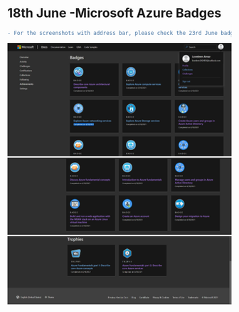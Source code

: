 # 18th June -Microsoft Azure Badges 
```diff
- For the screenshots with address bar, please check the 23rd June badges folder (it includes all the badges from 18th June - 23rd June)
```

<img src="https://github.com/loveleen-amar/267081_Microsoft-Azure-Badges/blob/main/18th-June-Badges/1st%20capture.JPG" width="800">  
<img src="https://github.com/loveleen-amar/267081_Microsoft-Azure-Badges/blob/main/18th-June-Badges/2nd%20Capture.JPG" width="800">  
<img src="https://github.com/loveleen-amar/267081_Microsoft-Azure-Badges/blob/main/18th-June-Badges/3rd%20capture.JPG" width="800">  
